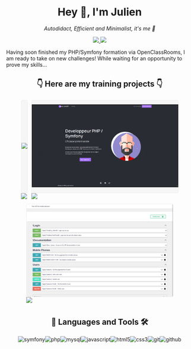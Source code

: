 <style>
	.portfolio {
		display: flex;
		flex-wrap: wrap;
		width: 100%;
		justify-content: center;
	}
	.project {
		display: flex;
		flex-direction: column;
		margin: 5px;
	}
	.test {
		border: 1px solid #efeeee;
		border-radius: 5px;
		height: 250px;
		overflow: hidden;
		display: flex;
		align-items: center;
		background-color: rgba(245, 245, 245, 0.74);
	}
	.techno {
		display: flex;
		justify-content: center;
		flex-wrap: wrap;
	}
	.m-1 {
		margin: 5px;
	}
</style>

<h1 align="center">Hey 👋, I'm Julien</h1>

<p align="center">
	<i>Autodidact, Efficient and Minimalist, it's me 🧠</i>
</p>

<p align="center">
	<a href="https://www.linkedin.com/in/julien-jamet">
		<img
			src="https://img.shields.io/badge/LinkedIn-blue?style=for-the-badge&logo=linkedin"
		/>
	</a>
	<a href="https://twitter.com/CheveuCodeur">
		<img
			src="https://img.shields.io/badge/Twitter-1DA1F2?style=for-the-badge&logo=twitter&logoColor=white"
		/>
	</a>
</p>

Having soon finished my PHP/Symfony formation via OpenClassRooms, I am ready to
take on new challenges! While waiting for an opportunity to prove my skills...

<h2 align="center">👇 Here are my training projects 👇</h2>

<div class="portfolio">
	<div class="project">
		<div class="test">
			<a href="https://github.com/leCheveuCodeur/SnowTricks">
				<img width=395" src="SnowTricks.gif" />
			</a>
		</div>
		<a href="https://github.com/leCheveuCodeur/SnowTricks">
			<img
				src="https://github-readme-stats.vercel.app/api/pin/?username=leCheveuCodeur&repo=SnowTricks"
			/>
		</a>
	</div>
	<div class="project">
		<div class="test">
			<a href="https://github.com/leCheveuCodeur/Blog_PHP">
				<img width=395" src="Blog_PHP.gif" />
			</a>
		</div>
		<a href="https://github.com/leCheveuCodeur/Blog_PHP">
			<img
				src="https://github-readme-stats.vercel.app/api/pin/?username=leCheveuCodeur&repo=Blog_PHP"
			/>
		</a>
	</div>
	<div class="project">
		<div class="test">
			<a href="https://github.com/leCheveuCodeur/API_BileMo">
				<img width=395" src="bilemo_doc_nelmio.png" />
			</a>
		</div>
		<a href="https://github.com/leCheveuCodeur/API_BileMo">
			<img
				src="https://github-readme-stats.vercel.app/api/pin/?username=leCheveuCodeur&repo=API_BileMo"
			/>
		</a>
	</div>
</div>

<h2 align="center">🧰 Languages and Tools 🛠️</h2>
<div class="techno">
	<img
		src="https://img.shields.io/badge/Symfony-000000?style=for-the-badge&logo=Symfony&logoColor=white"
		alt="symfony"
	/>
	<img
		src="https://img.shields.io/badge/PHP-777BB4?style=for-the-badge&logo=php&logoColor=white"
		alt="php"
	/>
	<img
		src="https://img.shields.io/badge/MySQL-005C84?style=for-the-badge&logo=mysql&logoColor=white"
		alt="mysql"
	/>
	<img
		src="https://img.shields.io/badge/JavaScript-323330?style=for-the-badge&logo=javascript&logoColor=F7DF1E"
		alt="javascript"
	/>
	<img
		src="https://img.shields.io/badge/HTML5-E34F26?style=for-the-badge&logo=html5&logoColor=white"
		alt="html5"
	/>
	<img
		src="https://img.shields.io/badge/CSS3-1572B6?style=for-the-badge&logo=css3&logoColor=white"
		alt="css3"
	/>
	<img
		src="https://img.shields.io/badge/Git-F05032?style=for-the-badge&logo=git&logoColor=white"
		alt="git"
	/>
	<img
		src="https://img.shields.io/badge/GitHub-100000?style=for-the-badge&logo=github&logoColor=white"
		alt="github"
	/>
</div>
